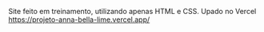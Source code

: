 Site feito em treinamento, utilizando apenas HTML e CSS. 
Upado no Vercel
https://projeto-anna-bella-lime.vercel.app/
